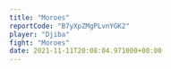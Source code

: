 ```yaml
---
title: "Moroes"
reportCode: "B7yXpZMgPLvnYGK2"
player: "Djiba"
fight: "Moroes"
date: 2021-11-11T20:08:04.971000+00:00
---
```

